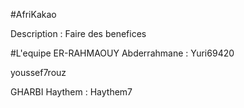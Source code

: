 
#AfriKakao

Description :
	Faire des benefices

#L'equipe
ER-RAHMAOUY Abderrahmane : Yuri69420

youssef7rouz

GHARBI Haythem : Haythem7

